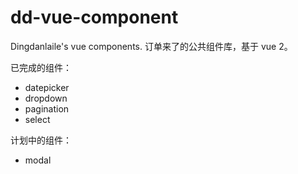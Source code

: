 # dd-vue-component
Dingdanlaile's vue components.
订单来了的公共组件库，基于 vue 2。

已完成的组件：
* datepicker
* dropdown
* pagination
* select

计划中的组件：
* modal
